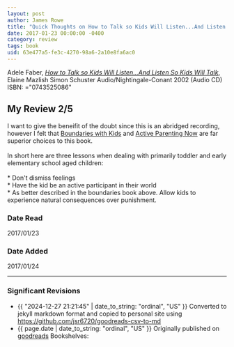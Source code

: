 ```yaml
---
layout: post
author: James Rowe
title: "Quick Thoughts on How to Talk so Kids Will Listen...And Listen So Kids Will Talk"
date: 2017-01-23 00:00:00 -0400
category: review
tags: book 
uid: 63e477a5-fe3c-4270-98a6-2a10e8fa6ac0
---
```


Adele Faber, *[How to Talk so Kids Will Listen...And Listen So Kids Will Talk](https://www.goodreads.com/book/show/998398)*, Elaine Mazlish Simon  Schuster Audio/Nightingale-Conant 2002 (Audio CD) ISBN: ="0743525086"

## My Review 2/5

I want to give the beneifit of the doubt since this is an abridged recording, however I felt that [Boundaries with Kids](https://www.goodreads.com/book/show/104887) and [Active Parenting Now](https://www.goodreads.com/book/show/1343214) are far superior choices to this book.<br/><br/>In short here are three lessons when dealing with primarily toddler and early elementary school aged children:<br/><br/>* Don't dismiss feelings<br/>* Have the kid be an active participant in their world<br/>* As better described in the boundaries book above. Allow kids to experience natural consequences over punishment.<br/>

### Date Read
2017/01/23

### Date Added
2017/01/24

---

### Significant Revisions

- {{ "2024-12-27 21:21:45" | date_to_string: "ordinal", "US" }} Converted to jekyll markdown format and copied to personal site using <https://github.com/jsr6720/goodreads-csv-to-md>
- {{ page.date | date_to_string: "ordinal", "US" }} Originally published on [goodreads](https://www.goodreads.com) Bookshelves: 